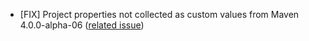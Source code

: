 - [FIX] Project properties not collected as custom values from Maven 4.0.0-alpha-06 ([related issue](https://issues.apache.org/jira/browse/MNG-7829))
